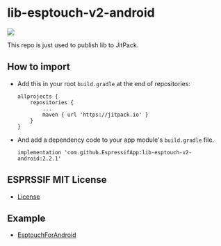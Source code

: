# lib-esptouch-v2-android

[![](https://jitpack.io/v/EspressifApp/lib-esptouch-v2-android.svg)](https://jitpack.io/#EspressifApp/lib-esptouch-v2-android)
  
This repo is just used to publish lib to JitPack.

## How to import
- Add this in your root `build.gradle` at the end of repositories:
  ```
  allprojects {
      repositories {
          ...
          maven { url 'https://jitpack.io' }
      }
  }
   ```
- And add a dependency code to your app module's `build.gradle` file.
  ```
  implementation 'com.github.EspressifApp:lib-esptouch-v2-android:2.2.1'
  ```

## ESPRSSIF MIT License
- [License](LICENSE)

## Example
- [EsptouchForAndroid](https://github.com/EspressifApp/EsptouchForAndroid)
